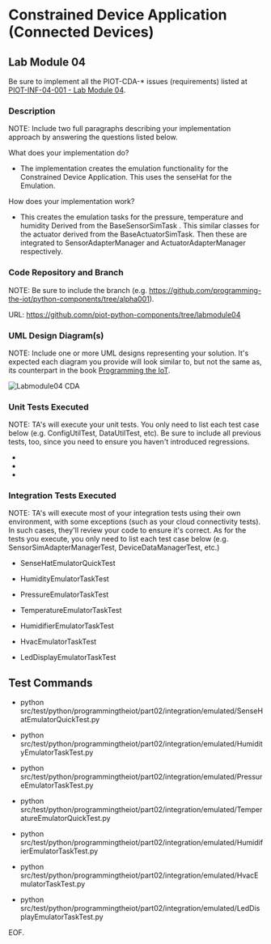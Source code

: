 # Constrained Device Application (Connected Devices)

## Lab Module 04

Be sure to implement all the PIOT-CDA-* issues (requirements) listed at [PIOT-INF-04-001 - Lab Module 04](https://github.com/orgs/programming-the-iot/projects/1#column-10488386).

### Description

NOTE: Include two full paragraphs describing your implementation approach by answering the questions listed below.

What does your implementation do? 
- The implementation creates the emulation functionality for the Constrained Device Application. This uses the senseHat for the Emulation.

How does your implementation work?
- This creates the emulation tasks for the pressure, temperature and humidity Derived from the BaseSensorSimTask . This similar classes for the actuator derived from the BaseActuatorSimTask. Then these are integrated to SensorAdapterManager and ActuatorAdapterManager respectively. 

### Code Repository and Branch

NOTE: Be sure to include the branch (e.g. https://github.com/programming-the-iot/python-components/tree/alpha001).

URL: https://github.comn/piot-python-components/tree/labmodule04

### UML Design Diagram(s)

NOTE: Include one or more UML designs representing your solution. It's expected each
diagram you provide will look similar to, but not the same as, its counterpart in the
book [Programming the IoT](https://learning.oreilly.com/library/view/programming-the-internet/9781492081401/).

![Labmodule04 CDA](/images/labmodule04.jpg)

### Unit Tests Executed

NOTE: TA's will execute your unit tests. You only need to list each test case below
(e.g. ConfigUtilTest, DataUtilTest, etc). Be sure to include all previous tests, too,
since you need to ensure you haven't introduced regressions.

- 
- 
- 

### Integration Tests Executed

NOTE: TA's will execute most of your integration tests using their own environment, with
some exceptions (such as your cloud connectivity tests). In such cases, they'll review
your code to ensure it's correct. As for the tests you execute, you only need to list each
test case below (e.g. SensorSimAdapterManagerTest, DeviceDataManagerTest, etc.)

- SenseHatEmulatorQuickTest
- HumidityEmulatorTaskTest
- PressureEmulatorTaskTest
- TemperatureEmulatorTaskTest

- HumidifierEmulatorTaskTest
- HvacEmulatorTaskTest
- LedDisplayEmulatorTaskTest

## Test Commands 
- python src/test/python/programmingtheiot/part02/integration/emulated/SenseHatEmulatorQuickTest.py

- python src/test/python/programmingtheiot/part02/integration/emulated/HumidityEmulatorTaskTest.py
- python src/test/python/programmingtheiot/part02/integration/emulated/PressureEmulatorTaskTest.py
- python src/test/python/programmingtheiot/part02/integration/emulated/TemperatureEmulatorQuickTest.py

- python src/test/python/programmingtheiot/part02/integration/emulated/HumidifierEmulatorTaskTest.py
- python src/test/python/programmingtheiot/part02/integration/emulated/HvacEmulatorTaskTest.py
- python src/test/python/programmingtheiot/part02/integration/emulated/LedDisplayEmulatorTaskTest.py

EOF.
